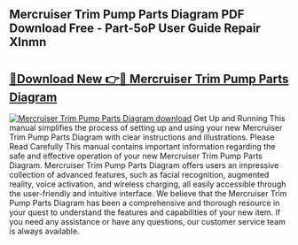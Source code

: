 ## Mercruiser Trim Pump Parts Diagram PDF Download Free - Part-5oP User Guide Repair XInmn

# <h2><a href="http://dfku8t.blite.top/?on=Mercruiser+Trim+Pump+Parts+Diagram">🔗Download New 👉🔴 Mercruiser Trim Pump Parts Diagram</a></h2>

[![Mercruiser Trim Pump Parts Diagram download](https://i.imgur.com/lujVjoI.png)](http://dfku8t.blite.top/?on=Mercruiser+Trim+Pump+Parts+Diagram)
Get Up and Running This manual simplifies the process of setting up and using your new Mercruiser Trim Pump Parts Diagram with clear instructions and illustrations. Please Read Carefully This manual contains important information regarding the safe and effective operation of your new Mercruiser Trim Pump Parts Diagram. Mercruiser Trim Pump Parts Diagram offers users an impressive collection of advanced features, such as facial recognition, augmented reality, voice activation, and wireless charging, all easily accessible through the user-friendly and intuitive interface. We believe that the Mercruiser Trim Pump Parts Diagram has been a comprehensive and thorough resource in your quest to understand the features and capabilities of your new item. If you need any assistance or have any questions, our customer service team is always available.
